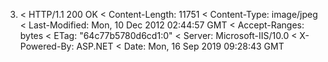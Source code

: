 3. < HTTP/1.1 200 OK
< Content-Length: 11751
< Content-Type: image/jpeg
< Last-Modified: Mon, 10 Dec 2012 02:44:57 GMT
< Accept-Ranges: bytes
< ETag: "64c77b5780d6cd1:0"
< Server: Microsoft-IIS/10.0
< X-Powered-By: ASP.NET
< Date: Mon, 16 Sep 2019 09:28:43 GMT